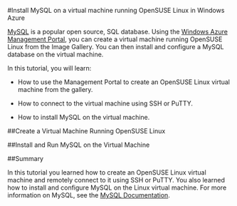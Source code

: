 <properties linkid="manage-linux-common-task-mysql-virtual-machine" urlDisplayName="Install MySQL" pageTitle="Install MySQL on a Linux virtual machine in Windows Azure" title="Install MySQL on a Linux virtual machine in Windows Azure" metaKeywords="Azure vm OpenSUSE, Linux vm" Description="Learn how to create a Windows Azure virtual machine with OpenSUSE Linux, and then use SSH or PuTTY to install MySQL." metaCanonical="" disqusComments="1" umbracoNaviHide="0" />


#Install MySQL on a virtual machine running OpenSUSE Linux in Windows Azure

[MySQL](http://www.mysql.com) is a popular open source, SQL database. Using the [Windows Azure Management Portal][AzurePreviewPortal], you can create a virtual machine running OpenSUSE Linux from the Image Gallery.  You can then install and configure a MySQL database on the virtual machine.

In this tutorial, you will learn:

- How to use the Management Portal to create an OpenSUSE Linux virtual machine from the gallery.

- How to connect to the virtual machine using SSH or PuTTY.

- How to install MySQL on the virtual machine.

##Create a Virtual Machine Running OpenSUSE Linux

<div chunk="../../../shared/chunks/create-and-configure-opensuse-vm-in-portal.md" />

##Install and Run MySQL on the Virtual Machine

<div chunk="../../../shared/chunks/install-and-run-mysql-on-opensuse-vm.md" />

##Summary

In this tutorial you learned how to create an OpenSUSE Linux virtual machine and remotely connect to it using SSH or PuTTY. You also learned how to install and configure MySQL on the Linux virtual machine. For more information on MySQL, see the [MySQL Documentation](http://dev.mysql.com/doc/).

[AzurePreviewPortal]: http://manage.windowsazure.com